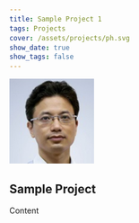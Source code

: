 ```yaml
---
title: Sample Project 1
tags: Projects
cover: /assets/projects/ph.svg
show_date: true
show_tags: false
---
```


<img src="/assets/people/chen-jinsong.jpg" alt="profile photo of Chen Jinsong" width="30%"/>

## Sample Project

Content